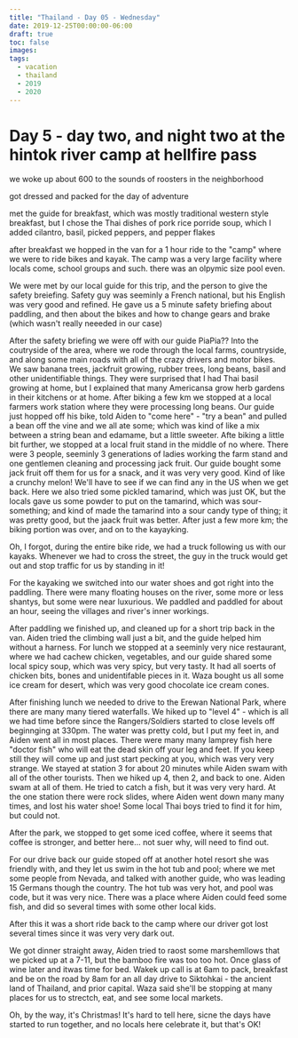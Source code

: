 ```yaml
---
title: "Thailand - Day 05 - Wednesday"
date: 2019-12-25T00:00:00-06:00
draft: true
toc: false
images:
tags: 
  - vacation
  - thailand
  - 2019
  - 2020
---
```


# Day 5 - day two, and night two at the hintok river camp at hellfire pass

we woke up about 600 to the sounds of roosters in the neighborhood

got dressed and packed for the day of adventure

met the guide for breakfast, which was mostly traditional western style breakfast, but I chose the Thai dishes of pork rice porride soup, which I added cilantro, basil, picked peppers, and pepper flakes

after breakfast we hopped in the van for a 1 hour ride to the "camp" where we were to ride bikes and kayak.  The camp was a very large facility where locals come, school groups and such.  there was an olpymic size pool even.

We were met by our local guide for this trip, and the person to give the safety breiefing.  Safety guy was seeminly a French national, but his English was very good and refined.  He gave us a 5 minute safety briefing about paddling, and then about the bikes and how to change gears and brake (which wasn't really neeeded in our case)

After the safety briefing we were off with our guide PiaPia?? Into the coutryside of the area, where we rode through the local farms, countryside, and along some main roads with all of the crazy drivers and motor bikes.  We saw banana trees, jackfruit growing, rubber trees, long beans, basil and other unidentifiable things.  They were surprised that I had Thai basil growing at home, but I explained that many Americansa grow herb gardens in their kitchens or at home.  After biking a few km we stopped at a local farmers work station where they were processing long beans.  Our guide just hopped off his bike, told Aiden to "come here" - "try a bean" and pulled a bean off the vine and we all ate some; which was kind of like a mix between a string bean and edamame, but a little sweeter.  Afte biking a little bit further, we stopped at a local fruit stand in the middle of no where.  There were 3 people, seeminly 3 generations of ladies working the farm stand and one gentlemen cleaning and processing jack fruit.  Our guide bought some jack fruit off them for us for a snack, and it was very very good.  Kind of like a crunchy melon!  We'll have to see if we can find any in the US when we get back.  Here we also tried some pickled tamarind, which was just OK, but the locals gave us some powder to put on the tamarind, which was sour-something; and kind of made the tamarind into a sour candy type of thing; it was pretty good, but the jaack fruit was better.  After just a few more km; the biking portion was over, and on to the kayayking.

Oh, I forgot, during the entire bike ride, we had a truck following us with our kayaks.  Whenever we had to cross the street, the guy in the truck would get out and stop traffic for us by standing in it!

For the kayaking we switched into our water shoes and got right into the paddling.  There were many floating houses on the river, some more or less shantys, but some were near luxurious.    We paddled and paddled for about an hour, seeing the villages and river's inner workings.

After paddling we finished up, and cleaned up for a short trip back in the van.  Aiden tried the climbing wall just a bit, and the guide helped him without a harness.  For lunch we stopped at a seeminly very nice restaurant, where we had cachew chicken, vegetables, and our guide shared some local spicy soup, which was very spicy, but very tasty.  It had all soerts of chicken bits, bones and unidentifable pieces in it.  Waza bought us all some ice cream for desert, which was very good chocolate ice cream cones.

After finishing lunch we needed to drive to the Erewan National Park, where there are many many tiered waterfalls.  We hiked up to "level 4" - which is all we had time before since the Rangers/Soldiers started to close levels off beginnging at 330pm.  The water was pretty cold, but I put my feet in, and Aiden went all in most places.  There were many many lamprey fish here "doctor fish" who will eat the dead skin off your leg and feet.  If you keep still they will come up and just start pecking at you, which was very very strange.  We stayed at station 3 for about 20 minutes while Aiden swam with all of the other tourists.  Then we hiked up 4, then 2, and back to one.  Aiden swam at all of them.  He tried to catch a fish, but it was very very hard.  At the one station there were rock slides, where Aiden went down many many times, and lost his water shoe!  Some local Thai boys tried to find it for him, but could not.

After the park, we stopped to get some iced coffee, where it seems that coffee is stronger, and better here... not suer why, will need to find out.

For our drive back our guide stoped off at another hotel resort she was friendly with, and they let us swim in the hot tub and pool; where we met some people from Nevada, and talked with another guide, who was leading 15 Germans though the country.  The hot tub was very hot, and pool was code, but it was very nice.  There was a place where Aiden could feed some fish, and did so several times with some other local kids.

After this it was a short ride back to the camp where our driver got lost several times since it was very very dark out.

We got dinner straight away, Aiden tried to raost some marshemllows that we picked up at a 7-11, but the bamboo fire was too too hot.  Once glass of wine later and itwas time for bed.  Wakek up call is at 6am to pack, breakfast and be on the road by 8am for an all day drive to Siktohkai - the ancient land of Thailand, and prior capital.  Waza said she'll be stopping at many places for us to strectch, eat, and see some local markets.

Oh, by the way, it's Christmas!  It's hard to tell here, sicne the days have started to run together, and no locals here celebrate it, but that's OK!